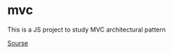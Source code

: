 # mvc
This is a JS project to study MVC architectural pattern

[Sourse](https://www.youtube.com/watch?v=X85soC5evw0&list=PL6DxKON1uLOFP5_VPhy6BCE7DA0jdzWO5&index=2)
